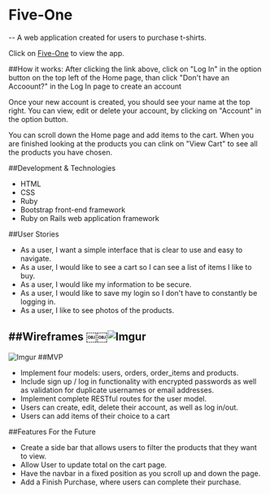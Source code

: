 # Five-One
--
A web application created for users to purchase t-shirts.

Click on [Five-One](https://five-one.herokuapp.com/) to view the app.

##How it works:
After clicking the link above, click on "Log In" in the option button on the top left of the Home page, than click "Don't have an Accoount?" in the Log In page to create an account

Once your new account is created, you should see your name at the top right. You can view, edit or delete your account, by clicking on "Account" in the option button. 

You can scroll down the Home page and add items to the cart. When you are finished looking at the products you can clink on "View Cart" to see all the products you have chosen. 

##Development & Technologies
- HTML
- CSS
- Ruby
- Bootstrap front-end framework
- Ruby on Rails web application framework

##User Stories
- As a user, I want a simple interface that is clear to use and easy to navigate.
- As a user, I would like to see a cart so I can see a list of items I like to buy.
- As a user, I would like my information to be secure. 
- As a user, I would like to save my login so I don't have to constantly be logging in.
- As a user, I like to see photos of the products.

##Wireframes
￼￼![Imgur](https://i.imgur.com/jH4ml66.png)
--
![Imgur](https://i.imgur.com/0XgFZ6S.png)
##MVP
- Implement four models: users, orders, order_items and products.
- Include sign up / log in functionality with encrypted passwords as well as validation for duplicate usernames or email addresses.
- Implement complete RESTful routes for the user model.
- Users can create, edit, delete their account, as well as log in/out.
- Users can add items of their choice to a cart

##Features For the Future
- Create a side bar that allows users to filter the products that they want to view.
- Allow User to update total on the cart page.
- Have the navbar in a fixed position as you scroll up and down the page.
- Add a Finish Purchase, where users can complete their purchase.